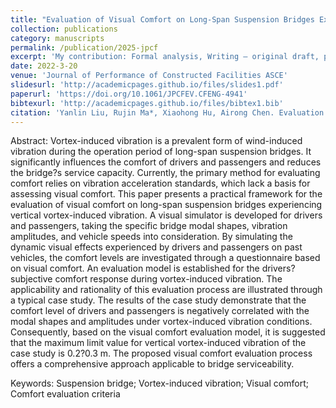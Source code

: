 ```yaml
---
title: "Evaluation of Visual Comfort on Long-Span Suspension Bridges Experiencing Vortex-Induced Vibrations: Basic Framework and a Case Study"
collection: publications
category: manuscripts
permalink: /publication/2025-jpcf
excerpt: 'My contribution: Formal analysis, Writing – original draft, preparation.'
date: 2022-3-20
venue: 'Journal of Performance of Constructed Facilities ASCE'
slidesurl: 'http://academicpages.github.io/files/slides1.pdf'
paperurl: 'https://doi.org/10.1061/JPCFEV.CFENG-4941'
bibtexurl: 'http://academicpages.github.io/files/bibtex1.bib'
citation: 'Yanlin Liu, Rujin Ma*, Xiaohong Hu, Airong Chen. Evaluation of Visual Comfort on Long-span Suspension Bridges Experiencing Vortex-induced Vibration: Basic Framework and A Case Study. Journal of Performance of Constructed Facilities. 2025. DOI: 10.1061/JPCFEV/CFENG-4941.'
---
```


Abstract:
Vortex-induced vibration is a prevalent form of wind-induced vibration during the operation period of long-span suspension bridges. It significantly influences the comfort of drivers and passengers and reduces the bridge?s service capacity. Currently, the primary method for evaluating comfort relies on vibration acceleration standards, which lack a basis for assessing visual comfort. This paper presents a practical framework for the evaluation of visual comfort on long-span suspension bridges experiencing vertical vortex-induced vibration. A visual simulator is developed for drivers and passengers, taking the specific bridge modal shapes, vibration amplitudes, and vehicle speeds into consideration. By simulating the dynamic visual effects experienced by drivers and passengers on past vehicles, the comfort levels are investigated through a questionnaire based on visual comfort. An evaluation model is established for the drivers? subjective comfort response during vortex-induced vibration. The applicability and rationality of this evaluation process are illustrated through a typical case study. The results of the case study demonstrate that the comfort level of drivers and passengers is negatively correlated with the modal shapes and amplitudes under vortex-induced vibration conditions. Consequently, based on the visual comfort evaluation model, it is suggested that the maximum limit value for vertical vortex-induced vibration of the case study is 0.2?0.3 m. The proposed visual comfort evaluation process offers a comprehensive approach applicable to bridge serviceability.


Keywords:
Suspension bridge; Vortex-induced vibration; Visual comfort; Comfort evaluation criteria
